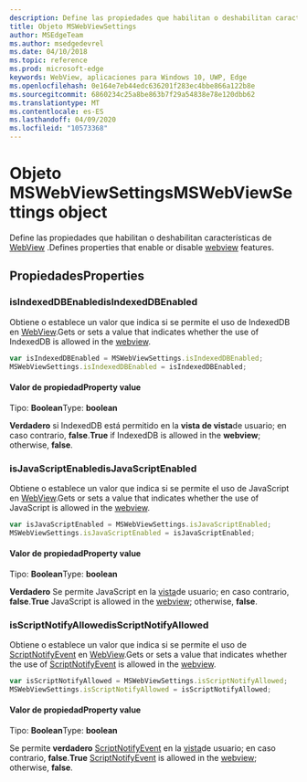 ```yaml
---
description: Define las propiedades que habilitan o deshabilitan características de WebView
title: Objeto MSWebViewSettings
author: MSEdgeTeam
ms.author: msedgedevrel
ms.date: 04/10/2018
ms.topic: reference
ms.prod: microsoft-edge
keywords: WebView, aplicaciones para Windows 10, UWP, Edge
ms.openlocfilehash: 0e164e7eb44edc636201f283ec4bbe866a122b8e
ms.sourcegitcommit: 6860234c25a8be863b7f29a54838e78e120dbb62
ms.translationtype: MT
ms.contentlocale: es-ES
ms.lasthandoff: 04/09/2020
ms.locfileid: "10573368"
---
```

# <span data-ttu-id="51da5-104">Objeto MSWebViewSettings</span><span class="sxs-lookup"><span data-stu-id="51da5-104">MSWebViewSettings object</span></span>

<span data-ttu-id="51da5-105">Define las propiedades que habilitan o deshabilitan características de [WebView](../webview.md) .</span><span class="sxs-lookup"><span data-stu-id="51da5-105">Defines properties that enable or disable [webview](../webview.md) features.</span></span>

## <span data-ttu-id="51da5-106">Propiedades</span><span class="sxs-lookup"><span data-stu-id="51da5-106">Properties</span></span>

### <span data-ttu-id="51da5-107">isIndexedDBEnabled</span><span class="sxs-lookup"><span data-stu-id="51da5-107">isIndexedDBEnabled</span></span>

<span data-ttu-id="51da5-108">Obtiene o establece un valor que indica si se permite el uso de IndexedDB en [WebView](../webview.md).</span><span class="sxs-lookup"><span data-stu-id="51da5-108">Gets or sets a value that indicates whether the use of IndexedDB is allowed in the [webview](../webview.md).</span></span>

```js
var isIndexedDBEnabled = MSWebViewSettings.isIndexedDBEnabled;
MSWebViewSettings.isIndexedDBEnabled = isIndexedDBEnabled;
```

#### <span data-ttu-id="51da5-109">Valor de propiedad</span><span class="sxs-lookup"><span data-stu-id="51da5-109">Property value</span></span>
<span data-ttu-id="51da5-110">Tipo: **Boolean**</span><span class="sxs-lookup"><span data-stu-id="51da5-110">Type: **boolean**</span></span>

<span data-ttu-id="51da5-111">**Verdadero** si IndexedDB está permitido en la **vista de vista**de usuario; en caso contrario, **false**.</span><span class="sxs-lookup"><span data-stu-id="51da5-111">**True** if IndexedDB is allowed in the **webview**; otherwise, **false**.</span></span> 

### <span data-ttu-id="51da5-112">isJavaScriptEnabled</span><span class="sxs-lookup"><span data-stu-id="51da5-112">isJavaScriptEnabled</span></span>

<span data-ttu-id="51da5-113">Obtiene o establece un valor que indica si se permite el uso de JavaScript en [WebView](../webview.md).</span><span class="sxs-lookup"><span data-stu-id="51da5-113">Gets or sets a value that indicates whether the use of JavaScript is allowed in the [webview](../webview.md).</span></span>

```js
var isJavaScriptEnabled = MSWebViewSettings.isJavaScriptEnabled;
MSWebViewSettings.isJavaScriptEnabled = isJavaScriptEnabled;
```

#### <span data-ttu-id="51da5-114">Valor de propiedad</span><span class="sxs-lookup"><span data-stu-id="51da5-114">Property value</span></span>
<span data-ttu-id="51da5-115">Tipo: **Boolean**</span><span class="sxs-lookup"><span data-stu-id="51da5-115">Type: **boolean**</span></span>

<span data-ttu-id="51da5-116">**Verdadero** Se permite JavaScript en la [vista](../webview.md)de usuario; en caso contrario, **false**.</span><span class="sxs-lookup"><span data-stu-id="51da5-116">**True** JavaScript is allowed in the [webview](../webview.md); otherwise, **false**.</span></span> 

### <span data-ttu-id="51da5-117">isScriptNotifyAllowed</span><span class="sxs-lookup"><span data-stu-id="51da5-117">isScriptNotifyAllowed</span></span>

<span data-ttu-id="51da5-118">Obtiene o establece un valor que indica si se permite el uso de [ScriptNotifyEvent](ScriptNotifyEvent.md) en [WebView](../webview.md).</span><span class="sxs-lookup"><span data-stu-id="51da5-118">Gets or sets a value that indicates whether the use of [ScriptNotifyEvent](ScriptNotifyEvent.md) is allowed in the [webview](../webview.md).</span></span>

```js
var isScriptNotifyAllowed = MSWebViewSettings.isScriptNotifyAllowed;
MSWebViewSettings.isScriptNotifyAllowed = isScriptNotifyAllowed;
```

#### <span data-ttu-id="51da5-119">Valor de propiedad</span><span class="sxs-lookup"><span data-stu-id="51da5-119">Property value</span></span>
<span data-ttu-id="51da5-120">Tipo: **Boolean**</span><span class="sxs-lookup"><span data-stu-id="51da5-120">Type: **boolean**</span></span>

<span data-ttu-id="51da5-121">Se permite **verdadero** [ScriptNotifyEvent](ScriptNotifyEvent.md) en la [vista](../webview.md)de usuario; en caso contrario, **false**.</span><span class="sxs-lookup"><span data-stu-id="51da5-121">**True** [ScriptNotifyEvent](ScriptNotifyEvent.md) is allowed in the [webview](../webview.md); otherwise, **false**.</span></span> 

